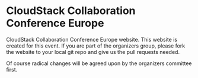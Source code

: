 CloudStack Collaboration Conference Europe
==========================================

CloudStack Collaboration Conference Europe website. This website is created for this event. If you are part of the organizers group, please fork the website to your local git repo and give us the pull requests needed.

Of course radical changes will be agreed upon by the organizers committee first.
